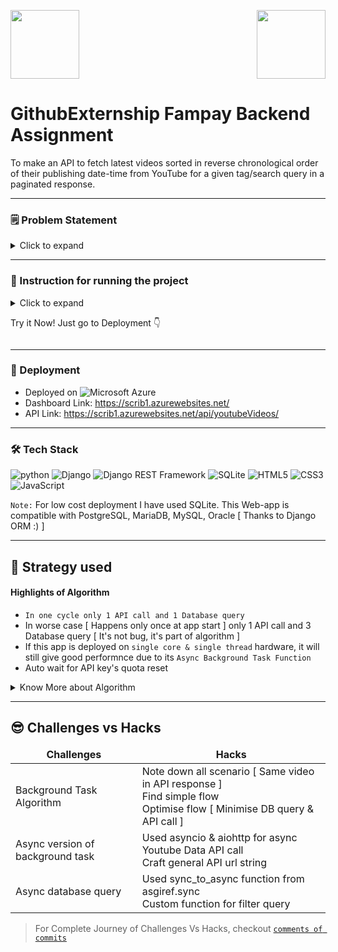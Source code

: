 <img src="https://externship.github.in/assets/Logo/Logo%20Color.svg" height="110"><img src="https://externship.github.in/assets/org-logos/Fampay.png" align ="right" height="110">


# GithubExternship Fampay Backend Assignment
To make an API to fetch latest videos sorted in reverse chronological order of their publishing date-time from YouTube for a given tag/search query in a paginated response.

<hr>

### 🗒 Problem Statement
<details>
  <summary>Click to expand</summary>
   
### Basic Requirements:

- [x] Server should call the YouTube API continuously in background (async) with some interval (say 10 seconds) for fetching the latest videos for a predefined search query and should store the data of videos (specifically these fields - Video title, description, publishing datetime, thumbnails URLs and any other fields you require) in a database with proper indexes.

- [x] A GET API which returns the stored video data in a paginated response sorted in descending order of published datetime.

- [x] It should be scalable and optimized.

### Bonus Points:

- [x] Add support for supplying multiple API keys so that if quota is exhausted on one, it automatically uses the next available key.

- [x] Make a dashboard to view the stored videos with filters and sorting options (optional)

### Instructions:
* You are free to choose any search query, for example: official, cricket, football etc. (choose something that has high frequency of video uploads)
* Try and keep your commit messages clean, and leave comments explaining what you are doing wherever it makes sense.
* Also try and use meaningful variable/function names, and maintain indentation and code style.
* Submission should have a README file containing instructions to run the server and test the API.
* Submission should be done on GitHub Externship Portal.


### Reference:
* [YouTube data v3 API](https://developers.google.com/youtube/v3/getting-started)
* [Search API reference](https://developers.google.com/youtube/v3/docs/search/list)
* To fetch the latest videos you need to specify these: type=video, order=date, publishedAfter=<SOME_DATE_TIME>
Without publishedAfter, it will give you cached results which will be too old
</details>

<hr>
   
### 🎰 Instruction for running the project
   
<details>
  <summary>Click to expand
     
   Try it Now! Just go to Deployment 👇</summary>
<ul>
   <li>Set environment variable <code>DEVELOPER_KEY</code> with one or more API keys separated by white space e.g. API_KEY_1 API_KEY_2</li> 
</ul>
<ol>
   <li>Install Python 3.10</li>
   <li>Install pipenv</li>
    
    pip install pipenv
   <li>Create .venv folder to localize the python virtual environment</li>
    
    pipenv shell
   <li>Then install project dependacies by following command</li>
    
    pipenv install
   <li>Then exit from pipenv shell using following command</li>
    
    exit
   <li>Then migrate the django models using following command</li>

    python manage.py migrate
   <li>And fire up the server</li>
    
    python manage.py runserver
    
   We can access API at 

    http://127.0.0.1:8000/api/youtubeVideos/

   As it is browsable API, so we can access it through browser using same link and it support `page`, `pageSize`, `search`, `ordering`, `publishedAfter` & `publishedBefore` query parameters.

   Also, We can access specific video details by using its videoId like following
   
    http://127.0.0.1:8000/api/youtubeVideos/<videoId>/
   
   **For Accessing Dashbord**
   
    http://127.0.0.1:8000/
 </ol>
 </details>
 <hr>
   
 ### 🚀 Deployment
   
 - Deployed on ![Microsoft Azure](https://img.shields.io/badge/Microsoft_Azure-232F7E?style=flat-square&logo=microsoft-azure&logoColor=white)
 - Dashboard Link: https://scrib1.azurewebsites.net/
 - API Link: https://scrib1.azurewebsites.net/api/youtubeVideos/
   
 <hr>
   
 ### 🛠 Tech Stack
  ![python](https://img.shields.io/badge/-Python-3776AB?style=for-the-badge&logo=Python&logoColor=white)
  ![Django](https://img.shields.io/badge/-Django-092E20?style=for-the-badge&logo=Django&logoColor=white)
  ![Django REST Framework](https://img.shields.io/badge/-Django_REST_Framework-8f3900?style=for-the-badge&logo=Django&logoColor=white)
  ![SQLite](https://img.shields.io/badge/-SQLite-003B57?style=for-the-badge&logo=SQLite&logoColor=white)
  ![HTML5](https://img.shields.io/badge/-HTML5-E34F26?style=for-the-badge&logo=html5&logoColor=white)
  ![CSS3](https://img.shields.io/badge/-CSS3-1572B6?style=for-the-badge&logo=css3&logoColor=white)
  ![JavaScript](https://img.shields.io/badge/-JavaScript-F7DF1E?style=for-the-badge&logo=JavaScript&logoColor=black)
   
 `Note:` For low cost deployment I have used SQLite. This Web-app is compatible with PostgreSQL, MariaDB, MySQL, Oracle [ Thanks to Django ORM :) ]
   
 <hr>

 ## 🎯 Strategy used
   
#### Highlights of Algorithm
- `In one cycle only 1 API call and 1 Database query`
- In worse case [ Happens only once at app start ] only 1 API call and 3 Database query [ It's not bug, it's part of algorithm ]
- If this app is deployed on `single core & single thread` hardware, it will still give good performnce due to its `Async Background Task Function`
- Auto wait for API key's quota reset

<details>
  <summary>Know More about Algorithm</summary>
  
#### Bachground Task Options
 - We can use Thread/Celery for fetching Youtube videos list
 - I have given option for both. But, I have tested only Thread method
 - I have implemented Async and Sync both functions for this task. We can choose any one
#### Background Task Algorithm
- As Django App was booting, we will wait for 10 seconds to boot it completely
- Then fetching the earliest and latest publish dates from local database
- Checking fetched publish date:
   ```
   if local database does not have old videos [ Videos from assumed earliest date ] 

   then fetched all remaining old videos [ After that, search query is rebuild for latest videos ]

   otherwise search for only new video
   ```
- If in process, API key's quota exceeded. Then wait for it's quota reset. After reset, process will again continue.

> For More Verbose Algorithm checkout comments of [`scrib/tasks.py`](https://github.com/AbhishekMore-1/GithubExternship-Fampay-Backend/blob/main/scrib/tasks.py)

</details>
<hr>
  
## 😎 Challenges vs Hacks
  
<table>
  <thead align="center">
    <tr>
      <td><strong>Challenges</strong></td>
      <td><strong>Hacks</strong></td>
    </tr>
  </thead>
  <tbody>
    <tr>
      <td>Background Task Algorithm</td>
      <td>Note down all scenario [ Same video in API response ]<br>
      Find simple flow<br>
      Optimise flow [ Minimise DB query & API call ]</td>
    </tr>
    <tr>
      <td>Async version of background task</td>
      <td>Used asyncio & aiohttp for async Youtube Data API call<br>
      Craft general API url string</td>
    </tr>
    <tr>
      <td>Async database query</td>
      <td>Used sync_to_async function from asgiref.sync<br>
      Custom function for filter query</td>
    </tr>
  </tbody>
 </table>

> For Complete Journey of Challenges Vs Hacks, checkout [`comments of commits`](https://github.com/AbhishekMore-1/GithubExternship-Fampay-Backend/commits/main)
